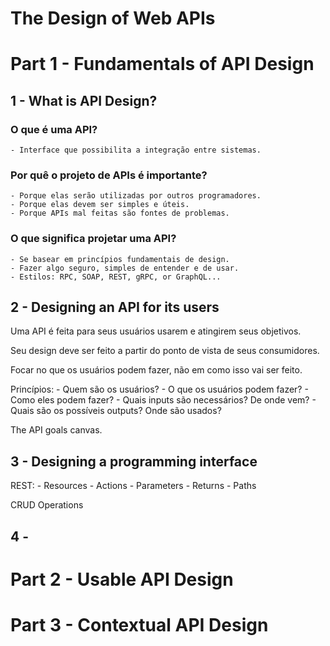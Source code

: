 # The Design of Web APIs

# Part 1 - Fundamentals of API Design

## 1 - What is API Design?

### O que é uma API?
    - Interface que possibilita a integração entre sistemas.

### Por quê o projeto de APIs é importante?
    - Porque elas serão utilizadas por outros programadores.
    - Porque elas devem ser simples e úteis.
    - Porque APIs mal feitas são fontes de problemas.

### O que significa projetar uma API?
    - Se basear em princípios fundamentais de design.
    - Fazer algo seguro, simples de entender e de usar.
    - Estilos: RPC, SOAP, REST, gRPC, or GraphQL...

## 2 - Designing an API for its users

Uma API é feita para seus usuários usarem e atingirem seus objetivos.

Seu design deve ser feito a partir do ponto de vista de seus consumidores.

Focar no que os usuários podem fazer, não em como isso vai ser feito.

Princípios:
    - Quem são os usuários?
    - O que os usuários podem fazer?
    - Como eles podem fazer?
    - Quais inputs são necessários? De onde vem?
    - Quais são os possíveis outputs? Onde são usados?

The API goals canvas.

## 3 - Designing a programming interface

REST:
    - Resources
    - Actions
    - Parameters
    - Returns
    - Paths

CRUD Operations






## 4 - 





# Part 2 - Usable API Design




# Part 3 - Contextual API Design





